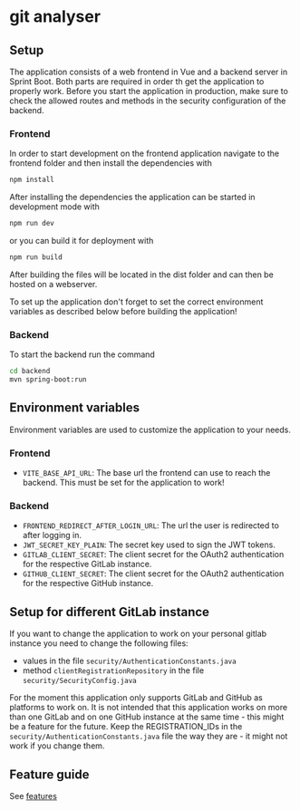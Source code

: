 # git analyser

## Setup

The application consists of a web frontend in Vue and a backend server in Sprint Boot. Both parts are required in order
th get the application to properly work.
Before you start the application in production, make sure to check the allowed routes and methods in the security
configuration of the backend.

### Frontend

In order to start development on the frontend application navigate to the frontend folder and then install the
dependencies with

```bash
npm install
```

After installing the dependencies the application can be started in development mode with

```bash
npm run dev
```

or you can build it for deployment with

```bash
npm run build
```

After building the files will be located in the dist folder and can then be hosted on a webserver.

To set up the application don't forget to set the correct environment variables as described below before building the
application!

### Backend

To start the backend run the command

```bash
cd backend
mvn spring-boot:run
```

## Environment variables

Environment variables are used to customize the application to your needs.

### Frontend

- `VITE_BASE_API_URL`: The base url the frontend can use to reach the backend. This must be set for the application to
  work!

### Backend

- `FRONTEND_REDIRECT_AFTER_LOGIN_URL`: The url the user is redirected to after logging in.
- `JWT_SECRET_KEY_PLAIN`: The secret key used to sign the JWT tokens.
- `GITLAB_CLIENT_SECRET`: The client secret for the OAuth2 authentication for the respective GitLab instance.
- `GITHUB_CLIENT_SECRET`: The client secret for the OAuth2 authentication for the respective GitHub instance.

## Setup for different GitLab instance

If you want to change the application to work on your personal gitlab instance you need to change the following files:

- values in the file `security/AuthenticationConstants.java`
- method `clientRegistrationRepository` in the file `security/SecurityConfig.java`

For the moment this application only supports GitLab and GitHub as platforms to work on.
It is not intended that this application works on more than one GitLab and on one GitHub instance at the same time -
this might be a feature for the future.
Keep the REGISTRATION_IDs in the `security/AuthenticationConstants.java` file the way they are - it might not work if
you change them.

## Feature guide

See [features](./docs/FEATURES.md)

